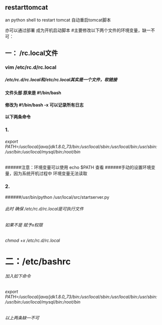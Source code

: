 ## restarttomcat
an python shell to  restart tomcat
自动重启tomcat脚本

亦可以通过部署 成为开机启动脚本
#主要修改以下两个文件的环境变量，缺一不可：

## 一： /rc.local文件
### vim /etc/rc.d/rc.local
##### /etc/rc.d/rc.local和/etc/rc.local其实是一个文件，软链接
#### 文件头部 原来是 #!/bin/bash 
#### 修改为 #!/bin/bash -x  可以记录所有日志
#### 以下两条命令



### 1.
###### export PATH=/usr/local/java/jdk1.8.0_73/bin:/usr/local/sbin:/usr/local/bin:/usr/sbin:/usr/bin:/usr/local/mysql/bin:/root/bin
######注意：环境变量可以使用 echo $PATH 查看
######手动的设置环境变量，因为系统开机过程中 环境变量无法读取
### 2.
######/usr/bin/python /usr/local/src/startserver.py

###### 此时 确保 /etc/rc.d/rc.local是可执行文件
###### 如果不是 赋予x权限
###### chmod +x /etc/rc.d/rc.local
# 二：/etc/bashrc
###### 加入如下命令

###### export PATH=/usr/local/java/jdk1.8.0_73/bin:/usr/local/sbin:/usr/local/bin:/usr/sbin:/usr/bin:/usr/local/mysql/bin:/root/bin



###### 以上两条缺一不可
